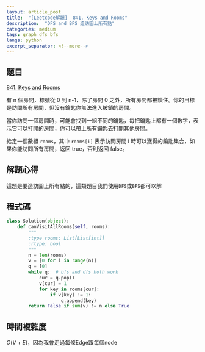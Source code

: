 ```yaml
---
layout: article_post
title:  "[Leetcode解題]  841. Keys and Rooms"
description:  "DFS and BFS 造訪圖上所有點"
categories: medium
tags: graph dfs bfs
langs: python
excerpt_separator: <!--more-->
---
```


## 題目

[841. Keys and Rooms](https://leetcode.com/problems/keys-and-rooms/)

有 n 個房間，標號從 0 到 n-1，除了房間 0 之外，所有房間都被鎖住。你的目標是訪問所有房間，但沒有鑰匙你無法進入被鎖的房間。

當你訪問一個房間時，可能會找到一組不同的鑰匙，每把鑰匙上都有一個數字，表示它可以打開的房間，你可以帶上所有鑰匙去打開其他房間。

給定一個數組 `rooms`，其中 `rooms[i]` 表示訪問房間 i 時可以獲得的鑰匙集合，如果你能訪問所有房間，返回 true，否則返回 false。

 <!--more-->

## 解題心得

這題是要造訪圖上所有點的，這類題目我們使用`DFS`或`BFS`都可以解

## 程式碼

```python
class Solution(object):
    def canVisitAllRooms(self, rooms):
        """
        :type rooms: List[List[int]]
        :rtype: bool
        """
        n = len(rooms)
        v = [0 for i in range(n)]
        q = [0]
        while q:  # bfs and dfs both work
            cur = q.pop()
            v[cur] = 1
            for key in rooms[cur]:
                if v[key] != 1:
                    q.append(key)
        return False if sum(v) != n else True
```

## 時間複雜度

$O(V+E)$，因為我會走過每條Edge跟每個node